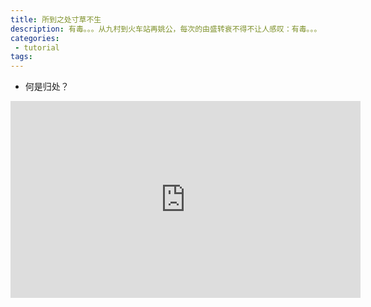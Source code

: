 ```yaml
---
title: 所到之处寸草不生
description: 有毒。。。从九村到火车站再姚公，每次的由盛转衰不得不让人感叹：有毒。。。
categories:
 - tutorial
tags:
---
```


* 何是归处？
<iframe width="560" height="315" src="https://github.com/thjking/blog/blob/master/_data/vid/QQ.mp4" frameborder="0" allowfullscreen></iframe>
